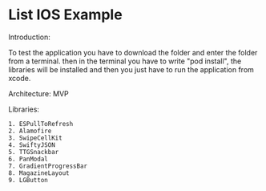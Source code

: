 
# List IOS Example 

Introduction:

To test the application you have to download the folder and enter the folder from a terminal. then in the terminal you have to write "pod install", the libraries will be installed and then you just have to run the application from xcode.


Architecture: MVP

Libraries:

    1. ESPullToRefresh
    2. Alamofire
    3. SwipeCellKit
    4. SwiftyJSON
    5. TTGSnackbar
    6. PanModal
    7. GradientProgressBar
    8. MagazineLayout
    9. LGButton







